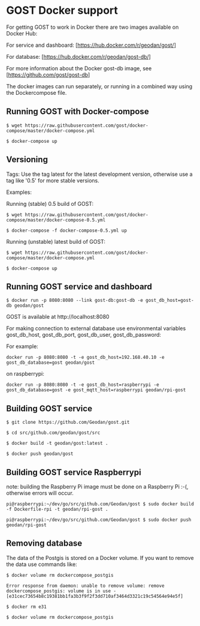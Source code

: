 # GOST Docker support

For getting GOST to work in Docker there are two images available on Docker Hub:

For service and dashboard: [https://hub.docker.com/r/geodan/gost/]

For database: [https://hub.docker.com/r/geodan/gost-db/]

For more information about the Docker gost-db image, see [https://github.com/gost/gost-db]

The docker images can run separately, or running in a combined way using the Dockercompose file.

## Running GOST with Docker-compose

```
$ wget https://raw.githubusercontent.com/gost/docker-compose/master/docker-compose.yml 

$ docker-compose up
```

## Versioning

Tags: Use the tag latest for the latest development version, otherwise use a tag like '0.5' for more stable versions.

Examples:

Running (stable) 0.5 build of GOST:
```
$ wget https://raw.githubusercontent.com/gost/docker-compose/master/docker-compose-0.5.yml 

$ docker-compose -f docker-compose-0.5.yml up
```

Running (unstable) latest build of GOST:
```
$ wget https://raw.githubusercontent.com/gost/docker-compose/master/docker-compose.yml 

$ docker-compose up
```

## Running GOST service and dashboard
```
$ docker run -p 8080:8080 --link gost-db:gost-db -e gost_db_host=gost-db geodan/gost
```
GOST is available at http://localhost:8080 

For making connection to external database use environmental variables gost_db_host, gost_db_port, gost_db_user, gost_db_password:

For example: 
```
docker run -p 8080:8080 -t -e gost_db_host=192.168.40.10 -e gost_db_database=gost geodan/gost

```

on raspberrypi:
```
docker run -p 8080:8080 -t -e gost_db_host=raspberrypi -e gost_db_database=gost -e gost_mqtt_host=raspberrypi geodan/rpi-gost
```

## Building GOST service

```
$ git clone https://github.com/Geodan/gost.git

$ cd src/github.com/geodan/gost/src

$ docker build -t geodan/gost:latest .

$ docker push geodan/gost

```
## Building GOST service Raspberrypi

note: building the Raspberry Pi image must be done on a Raspberry Pi :-(, otherwise errors will occur.

```
pi@raspberrypi:~/dev/go/src/github.com/Geodan/gost $ sudo docker build -f Dockerfile-rpi -t geodan/rpi-gost .

pi@raspberrypi:~/dev/go/src/github.com/Geodan/gost $ sudo docker push geodan/rpi-gost
```

## Removing database

The data of the Postgis is stored on a Docker volume. If you want to remove the data use commands like:

```
$ docker volume rm dockercompose_postgis

Error response from daemon: unable to remove volume: remove dockercompose_postgis: volume is in use - [e31cec73654b8c19381bb1fa3b3f9f2f3dd710af3464d3321c19c54564e94e5f]

$ docker rm e31

$ docker volume rm dockercompose_postgis
```
